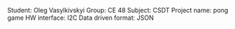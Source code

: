 Student: Oleg Vasylkivskyi Group: CE 48 Subject: CSDT Project name: pong game HW interface: I2C Data driven format: JSON
